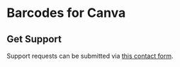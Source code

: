# Barcodes for Canva

## Get Support

Support requests can be submitted via [this contact form](https://forms.gle/5yCaxkDSnZAa7XYYA).
